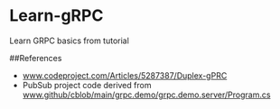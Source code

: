 # Learn-gRPC
Learn GRPC basics from tutorial

##References
- www.codeproject.com/Articles/5287387/Duplex-gPRC
- PubSub project code derived from www.github/cblob/main/grpc.demo/grpc.demo.server/Program.cs
